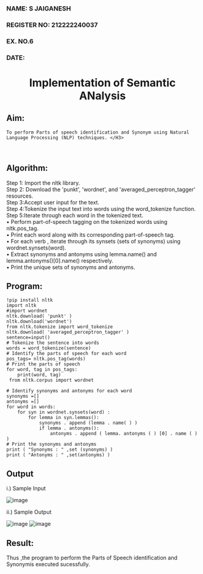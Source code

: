 <H3>NAME: S JAIGANESH</H3>
<H3>REGISTER NO: 212222240037</H3>
<H3>EX. NO.6</H3>
<H3>DATE:</H3>
<H1 ALIGN =CENTER>Implementation of Semantic ANalysis</H1>

## Aim: 
	To perform Parts of speech identification and Synonym using Natural Language Processing (NLP) techniques. </H3> 
 <BR>
 
## Algorithm:
Step 1: Import the nltk library.<br>
Step 2: Download the 'punkt', 'wordnet', and 'averaged_perceptron_tagger' resources.<br>
Step 3:Accept user input for the text.<br>
Step 4:Tokenize the input text into words using the word_tokenize function.<br>
Step 5:Iterate through each word in the tokenized text.<br>
•	Perform part-of-speech tagging on the tokenized words using nltk.pos_tag.<br>
•	Print each word along with its corresponding part-of-speech tag.<br>
•	For each verb , iterate through its synsets (sets of synonyms) using wordnet.synsets(word).<br>
•	Extract synonyms and antonyms using lemma.name() and lemma.antonyms()[0].name() respectively.<br>
•	Print the unique sets of synonyms and antonyms.

## Program:
```
!pip install nltk
import nltk
#import wordnet
nltk.download( 'punkt' )
nltk.download('wordnet')
from nltk.tokenize import word_tokenize
nltk.download( 'averaged_perceptron_tagger' )
sentence=input()
# Tokenize the sentence into words
words = word_tokenize(sentence)
# Identify the parts of speech for each word
pos_tags= nltk.pos_tag(words)
# Print the parts of speech
for word, tag in pos_tags:
	print(word, tag)
 from nltk.corpus import wordnet

# Identify synonyms and antonyms for each word
synonyms =[]
antonyms =[]
for word in words:
	for syn in wordnet.synsets(word) :
		for lemma in syn.lemmas():
			synonyms . append (lemma . name( ) )
			if lemma . antonyms():
				antonyms . append ( lemma. antonyms ( ) [0] . name ( ) )
# Print the synonyms and antonyms
print ( "Synonyms : " ,set (synonyms) )
print ( "Antonyms : " ,set(antonyms) )

```

## Output
i.) Sample Input

![image](https://github.com/Jaiganesh235/Ex-6--AAI/assets/118657189/b622ab08-af1f-4417-ba9a-70edc10b46c9)


ii.) Sample Output
	
![image](https://github.com/Jaiganesh235/Ex-6--AAI/assets/118657189/6c43d770-85f2-46a3-8641-c5949a5646b6)
![image](https://github.com/Jaiganesh235/Ex-6--AAI/assets/118657189/98f3ac7c-d4f4-4aa0-89eb-f6805a60f24f)




## Result:
Thus ,the program to perform the Parts of Speech identification and Synonymis executed sucessfully.
